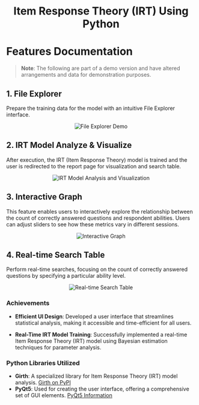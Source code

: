 <h1 align="center"> Item Response Theory (IRT) Using Python </h1>

# Features Documentation

> **Note**: The following are part of a demo version and have altered arrangements and data for demonstration purposes.

## 1. File Explorer

Prepare the training data for the model with an intuitive File Explorer interface.

<div align="center">
    <img src="https://github.com/OuOLeaf/Testing_Equalization/blob/main/readme-gif/File_Explorer.gif" alt="File Explorer Demo"/>
</div>

## 2. IRT Model Analyze & Visualize

After execution, the IRT (Item Response Theory) model is trained and the user is redirected to the report page for visualization and search table.

<div align="center">
    <img src="https://github.com/OuOLeaf/Testing_Equalization/blob/main/readme-gif/IRT_Analyze_Visualize.gif" alt="IRT Model Analysis and Visualization"/>
</div>

## 3. Interactive Graph

This feature enables users to interactively explore the relationship between the count of correctly answered questions and respondent abilities. Users can adjust sliders to see how these metrics vary in different sessions.

<div align="center">
    <img src="https://github.com/OuOLeaf/Testing_Equalization/blob/main/readme-gif/Interactive_Graph.gif" alt="Interactive Graph"/>
</div>

## 4. Real-time Search Table

Perform real-time searches, focusing on the count of correctly answered questions by specifying a particular ability level.

<div align="center">
    <img src="https://github.com/OuOLeaf/Testing_Equalization/blob/main/readme-gif/Real_time_Search_Table.gif" alt="Real-time Search Table"/>
</div>


### Achievements

- **Efficient UI Design**: Developed a user interface that streamlines statistical analysis, making it accessible and time-efficient for all users.

- **Real-Time IRT Model Training**: Successfully implemented a real-time Item Response Theory (IRT) model using Bayesian estimation techniques for parameter analysis.

### Python Libraries Utilized

- **Girth**: A specialized library for Item Response Theory (IRT) model analysis. [Girth on PyPI](https://pypi.org/project/girth/)
- **PyQt5**: Used for creating the user interface, offering a comprehensive set of GUI elements. [PyQt5 Information](https://pypi.org/project/PyQt5/)





